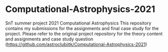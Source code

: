 # Computational-Astrophysics-2021
SnT summer project 2021
Computational Astrophysics
This repository contains my submissions for the assignments and final case study for the project.
Please refer to the original project repository for the theory content and assignments and case study question
(https://github.com/astroclubiitk/Computational-Astrophysics-2021)
